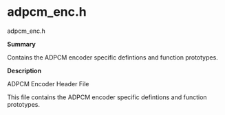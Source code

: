 # adpcm_enc.h

adpcm_enc.h

**Summary**

Contains the ADPCM encoder specific defintions and function prototypes.

**Description**

ADPCM Encoder Header File

This file contains the ADPCM encoder specific defintions and function prototypes.